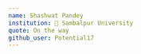 ```yaml
---
name: Shashwat Pandey
institution: 🚩 Sambalpur University
quote: On the way
github_user: Potential17
---
```

